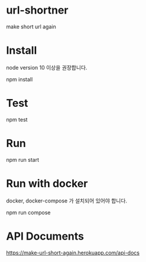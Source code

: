 # url-shortner
make short url again

# Install
node version 10 이상을 권장합니다.

npm install 

# Test
npm test

# Run
npm run start

# Run with docker
docker, docker-compose 가 설치되어 있어야 합니다.

npm run compose

# API Documents
https://make-url-short-again.herokuapp.com/api-docs
